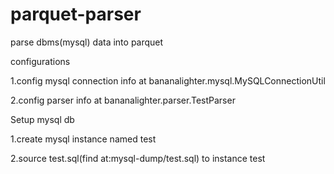 # parquet-parser
parse dbms(mysql) data into parquet



configurations

1.config mysql connection info at bananalighter.mysql.MySQLConnectionUtil

2.config parser info at bananalighter.parser.TestParser


Setup mysql db

1.create mysql instance named test

2.source test.sql(find at:mysql-dump/test.sql) to instance test

